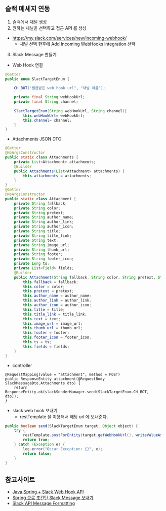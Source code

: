 ## 슬랙 메세지 연동
1. 슬랙에서 채널 생성
2. 원하는 채널을 선택하고 접근 API 를 생성
- https://my.slack.com/services/new/incoming-webhook/
    - 채널 선택 한후에 Add Incoming WebHooks integration 선택 
    
3. Slack Message 만들기

- Web Hook 연결
~~~java
@Getter
public enum SlactTargetEnum {

    CH_BOT("발급받은 web hook url", "채널 이름");
    
    private final String webHookUrl;
    private final String channel;
    
    SlactTargetEnum(String webHookUrl, String channel){
        this.webHookUrl= webHookUrl;
        this.channel= channel;
    }
}
~~~

- Attachments JSON DTO
~~~java
@Getter
@NoArgsConstructor
public static class Attachments {
    private List<Attachment> attachments;
    @Builder
    public Attachments(List<Attachment> attachments) {
        this.attachments = attachments;
    }
}
@Getter
@NoArgsConstructor
public static class Attachment {
    private String fallback;
    private String color;
    private String pretext;
    private String author_name;
    private String author_link;
    private String author_icon;
    private String title;
    private String title_link;
    private String text;
    private String image_url;
    private String thumb_url;
    private String footer;
    private String footer_icon;
    private Long ts;
    private List<Field> fields;
    @Builder
    public Attachment(String fallback, String color, String pretext, String author_name, String author_link, String author_icon, String title, String title_link, String text, String image_url, String thumb_url, String footer, String footer_icon, Long ts, List<Field> fields) {
        this.fallback = fallback;
        this.color = color;
        this.pretext = pretext;
        this.author_name = author_name;
        this.author_link = author_link;
        this.author_icon = author_icon;
        this.title = title;
        this.title_link = title_link;
        this.text = text;
        this.image_url = image_url;
        this.thumb_url = thumb_url;
        this.footer = footer;
        this.footer_icon = footer_icon;
        this.ts = ts;
        this.fields = fields;
    }
}
~~~

- controller 
~~~
@RequestMapping(value = "attachment", method = POST)
public ResponseEntity attachment(@RequestBody SlackMessageDto.Attachments dto) {
    return ResponseEntity.ok(slackSenderManager.send(SlackTargetEnum.CH_BOT, dto));
}
~~~
 
- slack web hook 보내기
    - restTemplate 을 이용해서 해당 url 에  보내준다.
~~~java
public boolean send(SlackTargetEnum target, Object object) {
    try {
        restTemplate.postForEntity(target.getWebHookUrl(), writeValueAsString(object), String.class);
        return true;
    } catch (Exception e) {
        log.error("Occur Exception: {}", e);
        return false;
    }
}

~~~
 


## 참고사이트
- [Java Spring + Slack Web Hook API](https://printhelloworld.tistory.com/165)
- [Spring 으로 초간단 Slack Message 보내기](https://cheese10yun.github.io/slack-bot-spring/)
- [Slack API Message Formatting](https://api.slack.com/docs/messages/builder?msg=%7B%22text%22%3A%22I%20am%20a%20test%20message%20http%3A%2F%2Fslack.com%22%2C%22attachments%22%3A%5B%7B%22text%22%3A%22%ED%85%8C%EC%8A%A4%ED%8A%B8%22%7D%5D%7D)